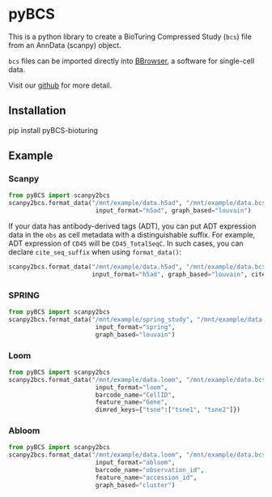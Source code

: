 # pyBCS

This is a python library to create a BioTuring Compressed Study (`bcs`) file from an AnnData (scanpy) object.

`bcs` files can be imported directly into [BBrowser](https://bioturing.com/bbrowser), a software for single-cell data.

Visit our [github](https://github.com/bioturing/pyBCS) for more detail.

## Installation

pip install pyBCS-bioturing

## Example

### Scanpy

```python
from pyBCS import scanpy2bcs
scanpy2bcs.format_data("/mnt/example/data.h5ad", "/mnt/example/data.bcs",
                        input_format="h5ad", graph_based="louvain")
```

If your data has antibody-derived tags (ADT), you can put ADT expression data in the `obs` as cell metadata with a distinguishable suffix. For example, ADT expression of `CD45` will be `CD45_TotalSeqC`. In such cases, you can declare `cite_seq_suffix` when using `format_data()`:

```python
scanpy2bcs.format_data("/mnt/example/data.h5ad", "/mnt/example/data.bcs",
                       input_format="h5ad", graph_based="louvain", cite_seq_suffix="TotalSeqC")
```

### SPRING

```python
from pyBCS import scanpy2bcs
scanpy2bcs.format_data("/mnt/example/spring_study", "/mnt/example/data.bcs",
                        input_format="spring",
                        graph_based="louvain")
```

### Loom

```python
from pyBCS import scanpy2bcs
scanpy2bcs.format_data("/mnt/example/data.loom", "/mnt/example/data.bcs",
                        input_format="loom",
                        barcode_name="CellID",
                        feature_name="Gene",
                        dimred_keys={"tsne":["tsne1", "tsne2"]})
```

### Abloom

```python
from pyBCS import scanpy2bcs
scanpy2bcs.format_data("/mnt/example/data.loom", "/mnt/example/data.bcs",
                        input_format="abloom",
                        barcode_name="observation_id",
                        feature_name="accession_id",
                        graph_based="cluster")
```
